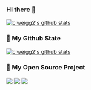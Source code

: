 ### Hi there 👋

<!--
**ciweigg2/ciweigg2** is a ✨ _special_ ✨ repository because its `README.md` (this file) appears on your GitHub profile.

Here are some ideas to get you started:

- 🔭 I’m currently working on ...
- 🌱 I’m currently learning ...
- 👯 I’m looking to collaborate on ...
- 🤔 I’m looking for help with ...
- 💬 Ask me about ...
- 📫 How to reach me: ...
- 😄 Pronouns: ...
- ⚡ Fun fact: ...
-->

[![ciweigg2's github stats](https://github-readme-stats.vercel.app/api?username=ciweigg2&show_icons=true)](https://github.com/ciweigg2/ciweigg2)

### 🌈 My Github State
[![ciweigg2's github stats](https://github-readme-stats.vercel.app/api?username=ciweigg2&theme=merko&show_icons=true)](https://github.com/anuraghazra/github-readme-stats)

### 🎉 My Open Source Project
<a href="https://github.com/ciweigg2/springboot-dubbo-seata">
  <img align="center" src="https://github-readme-stats.anuraghazra1.vercel.app/api/pin/?username=ciweigg2&repo=springboot-dubbo-seata&show_icons=true&title_color=fff&icon_color=79ff97&text_color=9f9f9f&bg_color=151515" />
</a>

<a href="https://github.com/ciweigg2/redisson-spring-boot-starter">
  <img align="center" src="https://github-readme-stats.anuraghazra1.vercel.app/api/pin/?username=ciweigg2&repo=redisson-spring-boot-starter&show_icons=true&title_color=fff&icon_color=79ff97&text_color=9f9f9f&bg_color=151515" />
</a>

<a href="https://github.com/ciweigg2/spring-cloud-alibaba-demos">
  <img align="center" src="https://github-readme-stats.anuraghazra1.vercel.app/api/pin/?username=ciweigg2&repo=spring-cloud-alibaba-demos&show_icons=true&title_color=fff&icon_color=79ff97&text_color=9f9f9f&bg_color=151515" />
</a>

<!--
<a href="https://github.com/ciweigg2/springboot-mybatis-quick">
  <img align="left" src="https://github-readme-stats.anuraghazra1.vercel.app/api/pin/?username=ciweigg2&repo=springboot-mybatis-quick&show_icons=true&title_color=fff&icon_color=79ff97&text_color=9f9f9f&bg_color=151515" />
</a>

<a href="https://github.com/ciweigg2/springboot-demos">
  <img align="left" src="https://github-readme-stats.anuraghazra1.vercel.app/api/pin/?username=ciweigg2&repo=springboot-demos&show_icons=true&title_color=fff&icon_color=79ff97&text_color=9f9f9f&bg_color=151515" />
</a>

<a href="https://github.com/ciweigg2/ciweigg2.github.io">
  <img align="left" src="https://github-readme-stats.anuraghazra1.vercel.app/api/pin/?username=ciweigg2&repo=ciweigg2.github.io&show_icons=true&title_color=fff&icon_color=79ff97&text_color=9f9f9f&bg_color=151515" />
</a>
-->
